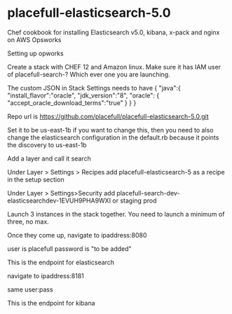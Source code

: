 # placefull-elasticsearch-5.0

Chef cookbook for installing Elasticsearch v5.0, kibana, x-pack and nginx on AWS Opsworks



Setting up opworks


Create a stack with CHEF 12 and Amazon linux.  Make sure it has IAM user of placefull-search-? Which ever one you are launching.

The custom JSON in Stack Settings needs to have
{ 
"java":{
"install_flavor":"oracle",
"jdk_version":"8",
"oracle": {
"accept_oracle_download_terms":"true"
}
}
}


Repo url is https://github.com/placefull/placefull-elasticsearch-5.0.git

Set it to be us-east-1b   if you want to change this, then you need to also change the elasticsearch configuration in the default.rb 
because it points the discovery to us-east-1b

Add a layer and call it search

Under Layer > Settings > Recipes add placefull-elasticsearch-5 as a recipe in the setup section

Under Layer > Settings>Security add placefull-search-dev-elasticsearchdev-1EVUH9PHA9WXI or staging prod


Launch 3 instances in the stack together.  You need to launch a minimum of three, no max.

Once they come up, navigate to ipaddress:8080

user is placefull
password is "to be added"


This is the endpoint for elasticsearch

navigate to ipaddress:8181

same user:pass

This is the endpoint for kibana

